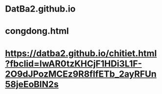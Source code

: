 # DatBa2.github.io
# congdong.html
# https://datba2.github.io/chitiet.html?fbclid=IwAR0tzKHCjF1HDi3L1F-2O9dJPozMCEz9R8flfETb_2ayRFUn58jeEoBIN2s
